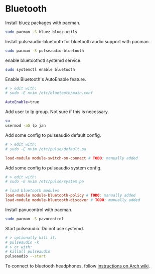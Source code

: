 # Bluetooth

Install bluez packages with pacman. 
``` zsh
sudo pacman -S bluez bluez-utils
```

Install pulseaudio-bluetooth for bluetooth audio support with pacman.
``` zsh
sudo pacman -S pulseaudio-bluetooth
```

enable bluetoothctl systemd service.
``` zsh
sudo systemctl enable bluetooth
```

Enable Bluetooth's AutoEnable feature.
``` zsh
# > edit with:
# sudo -E nvim /etc/bluetooth/main.conf

AutoEnable=true
```
 
Add user to lp group. Not sure if this is necessary.
``` zsh
su
usermod -aG lp jan
```

Add some config to pulseaudio default config.
``` conf
# > edit with:
# sudo -E nvim /etc/pulse/default.pa

load-module module-switch-on-connect # TODO: manually added
```

Add some config to pulseaudio system config.
``` conf
# > edit with:
# sudo -E nvim /etc/pulse/system.pa

# load bluetooth modules 
load-module module-bluetooth-policy # TODO: manually added
load-module module-bluetooth-discover # TODO: manually added
```

Install pavucontrol with pacman.
``` zsh
sudo pacman -S pavucontrol
```

Start pulseaudio. Do not use systemd.
``` zsh
# > optionally kill it:
# pulseaudio -k
# > or with:
# killall pulseaudio
pulseaudio --start
```

To connect to bluetooth headphones, follow 
[instructions on Arch wiki](https://wiki.archlinux.org/index.php/bluetooth).
